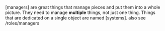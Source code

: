 [managers] are great things that manage pieces and put them into a whole picture.
They need to manage **multiple** things, not just one thing.
Things that are dedicated on a single object are named [systems].
also see /roles/managers

